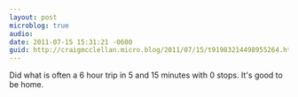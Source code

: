 ```yaml
---
layout: post
microblog: true
audio: 
date: 2011-07-15 15:31:21 -0600
guid: http://craigmcclellan.micro.blog/2011/07/15/t91983214498955264.html
---
```

Did what is often a 6 hour trip in 5 and 15 minutes with 0 stops. It's good to be home.
